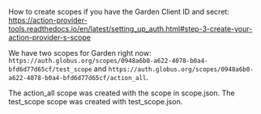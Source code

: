 How to create scopes if you have the Garden Client ID and secret:
https://action-provider-tools.readthedocs.io/en/latest/setting_up_auth.html#step-3-create-your-action-provider-s-scope

We have two scopes for Garden right now:
`https://auth.globus.org/scopes/0948a6b0-a622-4078-b0a4-bfd6d77d65cf/test_scope` and `https://auth.globus.org/scopes/0948a6b0-a622-4078-b0a4-bfd6d77d65cf/action_all`.

The action_all scope was created with the scope in scope.json. The test_scope scope was created with test_scope.json.
